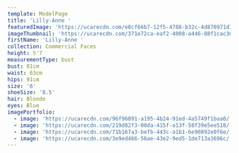 ```yaml
---
template: ModelPage
title: 'Lilly-Anne '
featuredImage: 'https://ucarecdn.com/e8cf66b7-12f5-4788-b32c-4d870971d1f2/'
imageThumbnail: 'https://ucarecdn.com/371e72ca-eaf2-4008-a446-88f1cac30afc/'
firstName: 'Lilly-Anne '
collection: Commercial Faces
height: 5'7
measurementType: bust
bust: 81cm
waist: 63cm
hips: 91cm
size: '6'
shoeSize: '8.5'
hair: Blonde
eyes: Blue
imagePortfolio:
  - image: 'https://ucarecdn.com/96f96091-a195-4b24-91ed-4a5749f1baa0/'
  - image: 'https://ucarecdn.com/219d82f3-00da-415f-a13f-58f39e5ee518/'
  - image: 'https://ucarecdn.com/71b167a3-befb-443c-a1b1-6e90892e0f6e/'
  - image: 'https://ucarecdn.com/3e9ed466-56ae-43e2-9ed5-1de713a3696c/'
---
```


